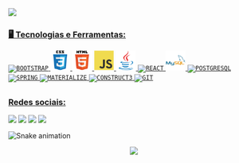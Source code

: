 <div >
  <a href="https://github.com/leandro208">
  <img height="180em" src="https://github-readme-stats.vercel.app/api/top-langs/?username=leandro208&layout=compact&langs_count=7&theme=light"/>
</div>


### 🖥️ Tecnologias e Ferramentas: 


<code><img width="40px" src="https://cdn.jsdelivr.net/gh/devicons/devicon/icons/bootstrap/bootstrap-plain.svg" title = "BOOTSTRAP"/></code>
<code><img width="40px" src="https://raw.githubusercontent.com/devicons/devicon/master/icons/css3/css3-original-wordmark.svg" title = "CSS3"/></code>
<code><img width="40px" src="https://raw.githubusercontent.com/devicons/devicon/master/icons/html5/html5-original-wordmark.svg" title = "HTML5"/></code>
<code><img width="40px" src="https://raw.githubusercontent.com/devicons/devicon/master/icons/javascript/javascript-original.svg" title = "JAVASCRIPT"/></code>
<code><img width="40px" src="https://raw.githubusercontent.com/devicons/devicon/master/icons/java/java-original.svg" title = "JAVA"/></code>
<code><img width="40px" src="https://cdn.jsdelivr.net/gh/devicons/devicon/icons/react/react-original-wordmark.svg" title = "REACT"/></code>
<code><img width="40px" src="https://raw.githubusercontent.com/devicons/devicon/master/icons/mysql/mysql-original-wordmark.svg" title = "MYSQL"/></code>
<code><img width="40px" src="https://cdn.jsdelivr.net/gh/devicons/devicon/icons/postgresql/postgresql-original.svg" title = "POSTGRESQL"/></code>
<code><img width="40px" src="https://www.vectorlogo.zone/logos/springio/springio-icon.svg" title = "SPRING"/></code>
<code><img width="40px" src="https://raw.githubusercontent.com/prplx/svg-logos/5585531d45d294869c4eaab4d7cf2e9c167710a9/svg/materialize.svg" title = "MATERIALIZE"/></code>
<code><img width="40px" src="https://upload.wikimedia.org/wikipedia/commons/thumb/7/79/Construct_3_Logo.svg/1024px-Construct_3_Logo.svg.png" title = "CONSTRUCT3"/></code>
<code><img width="40px" src="https://cdn.jsdelivr.net/gh/devicons/devicon/icons/git/git-original.svg" title = "GIT"/></code>
  
##
 
<h3 align="left">Redes sociais:</h3>
  
[ ![](https://camo.githubusercontent.com/a493f6833f99fb3c85788d6d9305e6b7a42b838e5ee5d138fd9a8214a7e77472/68747470733a2f2f696d672e736869656c64732e696f2f62616467652f6c696e6b6564696e2d2532333030373742352e7376673f267374796c653d666f722d7468652d6261646765266c6f676f3d6c696e6b6564696e266c6f676f436f6c6f723d7768697465)](https://linkedin.com/in/leandro-barbosa-0072a6210)  [![](https://img.shields.io/badge/Instagram-E4405F?style=for-the-badge&logo=instagram&logoColor=white)](https://instagram.com/leandro_208) [![](https://img.shields.io/badge/Codepen-000000?style=for-the-badge&logo=codepen&logoColor=white)](https://codepen.io/leandro208) [![](https://img.shields.io/badge/Telegram-0088cc?style=for-the-badge&logo=telegram&logoColor=white)](https://t.me/Leandro208) 
  
![Snake animation](https://github.com/leandro208/leandro208/blob/output/github-contribution-grid-snake.svg)

 <p align="center">
<img src="https://badges.pufler.dev/visits/Leandro208/Leandro208?color=blue&style=for-the-badge&logo=appveyor"/>
</p>
